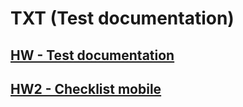 # TXT (Test documentation)
## [HW - Test documentation](https://docs.google.com/spreadsheets/d/1SZHCWcM41Egqbt6joJ105lW-Kb3xhCc9CvUgrA-86lc/edit#gid=873722432)
## [HW2 - Checklist mobile](https://docs.google.com/spreadsheets/d/1J_8aD_ylY9JtcZToN_AHMmHokDRIYI218zkxjZA9nvU/edit?usp=sharing)

